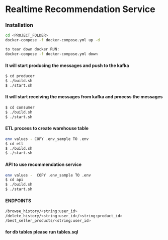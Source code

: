 # Realtime Recommendation Service

### Installation

```sh
cd <PROJECT_FOLDER>
docker-compose -f docker-compose.yml up -d

to tear down docker RUN:
docker-compose -f docker-compose.yml down

```

#### It will start producing the messages and push to the kafka
```sh
$ cd producer
$ ./build.sh
$ ./start.sh
```

#### It will start receiving the messages from kafka and process the messages
```sh
$ cd consumer
$ ./build.sh
$ ./start.sh
```

#### ETL process to create warehouse table

```sh
env values - COPY .env_sample TO .env
$ cd etl
$ ./build.sh
$ ./start.sh
```

#### API to use recommendation service
```sh
env values -  COPY .env_sample TO .env
$ cd api
$ ./build.sh
$ ./start.sh
```
#### ENDPOINTS
```sh
/browse_history/<string:user_id>
/delete_history/<string:user_id>/<string:product_id>
/best_seller_products/<string:user_id>
```
#### for db tables please run tables.sql
